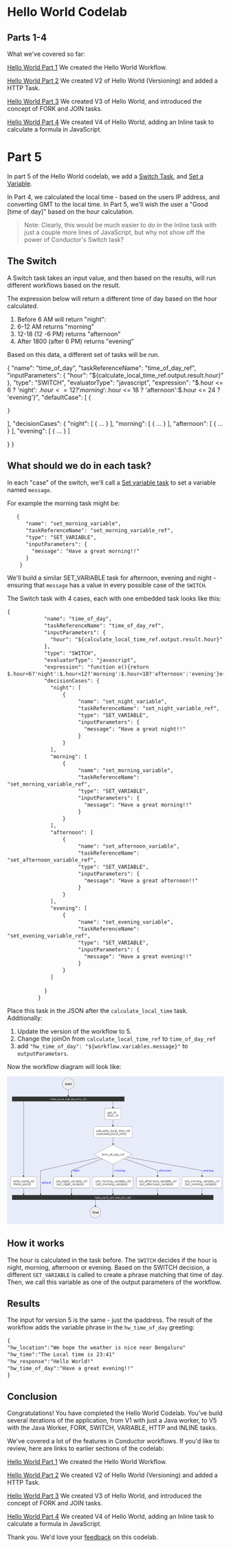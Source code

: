 # Hello World Codelab 

## Parts 1-4

What we've covered so far:

[Hello World Part 1](./helloworld) We created the Hello World Workflow.

[Hello World Part 2](./helloworld2)  We created V2 of Hello World (Versioning) and added a HTTP Task.

[Hello World Part 3](./helloworld3)  We created V3 of Hello World, and introduced the concept of FORK and JOIN tasks.

[Hello World Part 4](./helloworld4)  We created V4 of Hello World, adding an Inline task to calculate a formula in JavaScript.

# Part 5  

In part 5 of the Hello World codelab, we add a [Switch Task](content/docs/reference-docs/switch-task), and [Set a Variable](content/docs/reference-docs/set-variable-task).

In Part 4, we calculated the local time - based on the users IP address, and converting GMT to the local time. In Part 5, we'll wish the user a "Good [time of day]" based on the hour calculation.  

> Note: Clearly, this would be much easier to do in the Inline task with just a couple more lines of JavaScript, but why not show off the power of Conductor's Switch task?

## The Switch

A Switch task takes an input value, and then based on the results, will run different workflows based on the result.

The expression below will return a different time of day based on the hour calculated.

1. Before 6 AM will return "night":
2. 6-12 AM returns "morning"
3. 12-18 (12 -6 PM) returns "afternoon"
4. After 1800 (after 6 PM) returns "evening" 

Based on this data, a different set of tasks will be run.

{
  "name": "time_of_day",
  "taskReferenceName": "time_of_day_ref",
  "inputParameters": {
    "hour": "${calculate_local_time_ref.output.result.hour}"
  },
  "type": "SWITCH",
  "evaluatorType": "javascript",
  "expression": "$.hour <= 6 ? 'night': $.hour <= 12 ? 'morning':$.hour <= 18 ? 'afternoon':$.hour <= 24 ? 'evening'}",
"defaultCase": [
    {
      
    }
  ],
  "decisionCases": {
    "night": [
      {
        ...
      }
    ],
    "morning": [
      {
        ...
      }
    ],
    "afternoon": [
      {
        ...
      }
    ],
    "evening": [
      {
        ...
      }
    ]
    
  }
}


## What should we do in each task?

In each "case" of the switch, we'll call a [Set variable task](/content/docs/reference-docs/set-variable-task) to set a variable named ```message```.

For example the morning task might be:

```
   {
      "name": "set_morning_variable",
      "taskReferenceName": "set_morning_variable_ref",
      "type": "SET_VARIABLE",
      "inputParameters": {
        "message": "Have a great morning!!"
      }
    }
```

We'll build a similar SET_VARIABLE task for afternoon, evening and night - ensuring that ```message``` has a value in every possible case of the ```SWITCH```.

The Switch task with 4 cases, each with one embedded task looks like this:

```
{
		    "name": "time_of_day",
		    "taskReferenceName": "time_of_day_ref",
		    "inputParameters": {
		      "hour": "${calculate_local_time_ref.output.result.hour}"
		    },
		    "type": "SWITCH",
		    "evaluatorType": "javascript",
		    "expression": "function e(){return $.hour<6?'night':$.hour<12?'morning':$.hour<18?'afternoon':'evening'}e();",
		    "decisionCases": {
		      "night": [
				  {
				       "name": "set_night_variable",
				       "taskReferenceName": "set_night_variable_ref",
				       "type": "SET_VARIABLE",
				       "inputParameters": {
				         "message": "Have a great night!!"
				       }
				  }
		      ],
		      "morning": [
				  {
				       "name": "set_morning_variable",
				       "taskReferenceName": "set_morning_variable_ref",
				       "type": "SET_VARIABLE",
				       "inputParameters": {
				         "message": "Have a great morning!!"
				       }
				  }
		      ],
		      "afternoon": [
				  {
				       "name": "set_afternoon_variable",
				       "taskReferenceName": "set_afternoon_variable_ref",
				       "type": "SET_VARIABLE",
				       "inputParameters": {
				         "message": "Have a great afternoon!!"
				       }
				  }
		      ],
		      "evening": [
				  {
				       "name": "set_evening_variable",
				       "taskReferenceName": "set_evening_variable_ref",
				       "type": "SET_VARIABLE",
				       "inputParameters": {
				         "message": "Have a great evening!!"
				       }
				  }
		      ]
    
		    }
		  }

```
Place this task in the JSON after the ```calculate_local_time``` task.  Additionally:

1. Update the version of the workflow to 5.
2. Change the joinOn from ```calculate_local_time_ref``` to ```time_of_day_ref```
3. add ```"hw_time_of_day": "${workflow.variables.message}"``` to ```outputParameters```.

Now the workflow diagram will look like:  

![version 5 workflow diagram](img/hw5_workflow.png)

## How it works

The hour is calculated in the task before. The ```SWITCH``` decides if the hour is night, morning, afternoon or evening.  Based on the SWITCH decision, a different ```SET_VARIABLE``` is called to create a phrase matching that time of day. Then, we call this variable as one of the output parameters of the workflow.

## Results

The input for version 5 is the same - just the ipaddress.  The result of the workflow adds the variable phrase in the ```hw_time_of_day``` greeting:

```
{
"hw_location":"We hope the weather is nice near Bengaluru"
"hw_time":"The Local time is 23:41"
"hw_response":"Hello World!"
"hw_time_of_day":"Have a great evening!!"
}
```


## Conclusion

Congratulations! You have completed the Hello World Codelab.  You've build several iterations of the application, from V1 with just a Java worker, to V5 with the Java Worker, FORK, SWITCH, VARIABLE, HTTP and INLINE tasks.

We've covered a lot of the features in Conductor workflows.  If you'd like to review, here are links to earlier sections of the codelab:

[Hello World Part 1](./helloworld) We created the Hello World Workflow.

[Hello World Part 2](./helloworld2)  We created V2 of Hello World (Versioning) and added a HTTP Task.

[Hello World Part 3](./helloworld3)  We created V3 of Hello World, and introduced the concept of FORK and JOIN tasks.

[Hello World Part 4](./helloworld4)  We created V4 of Hello World, adding an Inline task to calculate a formula in JavaScript.


Thank you. We'd love your [feedback](https://share.hsforms.com/1TmggEej4TbCm0sTWKFDahwcfl4g) on this codelab.  